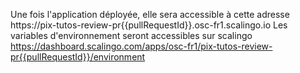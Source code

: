 Une fois l'application déployée, elle sera accessible à cette adresse https://pix-tutos-review-pr{{pullRequestId}}.osc-fr1.scalingo.io
Les variables d'environnement seront accessibles sur scalingo https://dashboard.scalingo.com/apps/osc-fr1/pix-tutos-review-pr{{pullRequestId}}/environment

